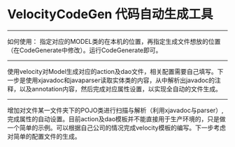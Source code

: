 # VelocityCodeGen 代码自动生成工具
---
如何使用：
指定对应的MODEL类的在本机的位置，再指定生成文件想放的位置（在CodeGenerate中修改）。运行CodeGenerate即可。

---
使用velocity对Model生成对应的action及dao文件，相关配置需要自己填写。下一步是使用xjavadoc和javaparser读取实体类的内容，从中解析出javadoc的注释，以及annotation内容，然后完成对应属性设置，以实现全自动的文件生成。

---
增加对文件某一文件夹下的POJO类进行扫描与解析（利用xjavadoc与parser）,完成属性的自动设置。目前action及dao模板并不能直接用于生产环境的，只是做一个简单的示例。可以根据自己公司的情况完成velocity模板的编写。下一步考虑对简单的配置文件的生成。